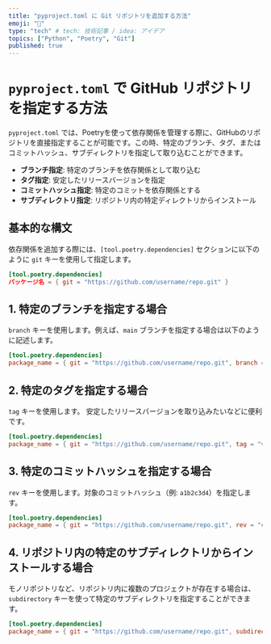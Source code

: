 ```yaml
---
title: "pyproject.toml に Git リポジトリを追加する方法"
emoji: "🎉"
type: "tech" # tech: 技術記事 / idea: アイデア
topics: ["Python", "Poetry", "Git"]
published: true
---
```


# `pyproject.toml` で GitHub リポジトリを指定する方法

`pyproject.toml` では、Poetryを使って依存関係を管理する際に、GitHubのリポジトリを直接指定することが可能です。この時、特定のブランチ、タグ、またはコミットハッシュ、サブディレクトリを指定して取り込むことができます。

- **ブランチ指定**: 特定のブランチを依存関係として取り込む
- **タグ指定**: 安定したリリースバージョンを指定
- **コミットハッシュ指定**: 特定のコミットを依存関係とする
- **サブディレクトリ指定**: リポジトリ内の特定ディレクトリからインストール

## 基本的な構文

依存関係を追加する際には、`[tool.poetry.dependencies]` セクションに以下のように `git` キーを使用して指定します。

```toml
[tool.poetry.dependencies]
パッケージ名 = { git = "https://github.com/username/repo.git" }
```

## 1. 特定のブランチを指定する場合

`branch` キーを使用します。例えば、`main` ブランチを指定する場合は以下のように記述します。

```toml
[tool.poetry.dependencies]
package_name = { git = "https://github.com/username/repo.git", branch = "main" }
```

## 2. 特定のタグを指定する場合

`tag` キーを使用します。
安定したリリースバージョンを取り込みたいなどに便利です。

```toml
[tool.poetry.dependencies]
package_name = { git = "https://github.com/username/repo.git", tag = "v1.0.0" }
```

## 3. 特定のコミットハッシュを指定する場合

`rev` キーを使用します。対象のコミットハッシュ（例: `a1b2c3d4`）を指定します。

```toml
[tool.poetry.dependencies]
package_name = { git = "https://github.com/username/repo.git", rev = "commit_hash" }
```

## 4. リポジトリ内の特定のサブディレクトリからインストールする場合

モノリポジトリなど、リポジトリ内に複数のプロジェクトが存在する場合は、`subdirectory` キーを使って特定のサブディレクトリを指定することができます。

```toml
[tool.poetry.dependencies]
package_name = { git = "https://github.com/username/repo.git", subdirectory = "path/to/package" }
```
